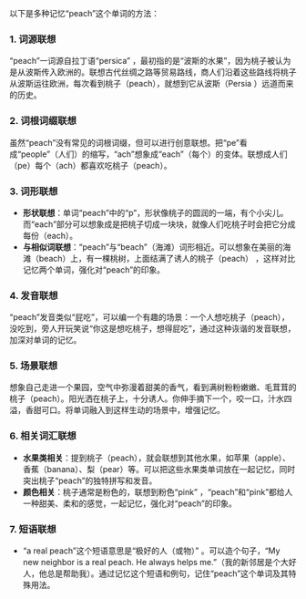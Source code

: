 以下是多种记忆“peach”这个单词的方法：
### 1. 词源联想
“peach”一词源自拉丁语“persica” ，最初指的是“波斯的水果”，因为桃子被认为是从波斯传入欧洲的。联想古代丝绸之路等贸易路线，商人们沿着这些路线将桃子从波斯运往欧洲，每次看到桃子（peach），就想到它从波斯（Persia ）远道而来的历史。

### 2. 词根词缀联想
虽然“peach”没有常见的词根词缀，但可以进行创意联想。把“pe”看成“people”（人们）的缩写，“ach”想象成“each”（每个）的变体。联想成人们（pe）每个（ach）都喜欢吃桃子（peach）。

### 3. 词形联想
 - **形状联想**：单词“peach”中的“p”，形状像桃子的圆润的一端，有个小尖儿。而“each”部分可以想象成是把桃子切成一块块，就像人们吃桃子时会把它分成每份（each）。 
 - **与相似词联想**：“peach”与“beach”（海滩）词形相近。可以想象在美丽的海滩（beach）上，有一棵桃树，上面结满了诱人的桃子（peach） ，这样对比记忆两个单词，强化对“peach”的印象。

### 4. 发音联想
“peach”发音类似“屁吃”，可以编一个有趣的场景：一个人想吃桃子（peach），没吃到，旁人开玩笑说“你这是想吃桃子，想得屁吃”，通过这种诙谐的发音联想，加深对单词的记忆。

### 5. 场景联想
想象自己走进一个果园，空气中弥漫着甜美的香气，看到满树粉粉嫩嫩、毛茸茸的桃子（peach）。阳光洒在桃子上，十分诱人。你伸手摘下一个，咬一口，汁水四溢，香甜可口。将单词融入到这样生动的场景中，增强记忆。

### 6. 相关词汇联想
 - **水果类相关**：提到桃子（peach），就会联想到其他水果，如苹果（apple）、香蕉（banana）、梨（pear）等。可以把这些水果类单词放在一起记忆，同时突出桃子“peach”的独特拼写和发音。 
 - **颜色相关**：桃子通常是粉色的，联想到粉色“pink” ，“peach”和“pink”都给人一种甜美、柔和的感觉，一起记忆，强化对“peach”的印象。

### 7. 短语联想
 - “a real peach”这个短语意思是“极好的人（或物）” 。可以造个句子，“My new neighbor is a real peach. He always helps me.”（我的新邻居是个大好人，他总是帮助我）。通过记忆这个短语和例句，记住“peach”这个单词及其特殊用法。 